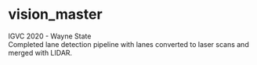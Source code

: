 # vision_master
IGVC 2020 - Wayne State <br>
Completed lane detection pipeline with lanes converted to laser scans and merged with LIDAR.
